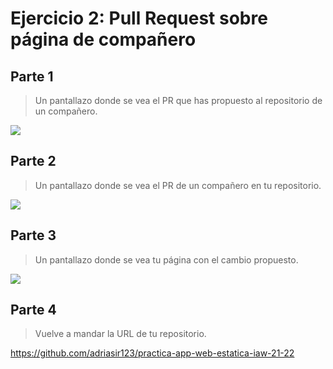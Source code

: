 # Ejercicio 2: Pull Request sobre página de compañero

## Parte 1
> Un pantallazo donde se vea el PR que has propuesto al repositorio de un compañero.

![](https://i.imgur.com/10XkQ5R.png)


## Parte 2
> Un pantallazo donde se vea el PR de un compañero en tu repositorio.

![](https://i.imgur.com/h6qtJ8Q.png)


## Parte 3
> Un pantallazo donde se vea tu página con el cambio propuesto.

![](https://i.imgur.com/aCt0Ptm.png)


## Parte 4
> Vuelve a mandar la URL de tu repositorio.

<https://github.com/adriasir123/practica-app-web-estatica-iaw-21-22>
